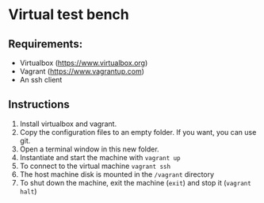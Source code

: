 # Virtual test bench

## Requirements:
* Virtualbox (https://www.virtualbox.org)
* Vagrant (https://www.vagrantup.com)
* An ssh client

## Instructions
1. Install virtualbox and vagrant.
2. Copy the configuration files to an empty folder. If you want, you can use git.
3. Open a terminal window in this new folder.
4. Instantiate and start the machine with `vagrant up`
5. To connect to the virtual machine `vagrant ssh`
6. The host machine disk is mounted in the `/vagrant` directory
7. To shut down the machine, exit the machine (`exit`) and stop it (`vagrant halt`)
